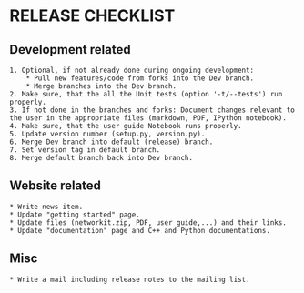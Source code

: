 # RELEASE CHECKLIST

## Development related

    1. Optional, if not already done during ongoing development:
        * Pull new features/code from forks into the Dev branch.
        * Merge branches into the Dev branch.
    2. Make sure, that the all the Unit tests (option '-t/--tests') run properly.
    3. If not done in the branches and forks: Document changes relevant to the user in the appropriate files (markdown, PDF, IPython notebook).
    4. Make sure, that the user guide Notebook runs properly.
    5. Update version number (setup.py, version.py).
    6. Merge Dev branch into default (release) branch.
    7. Set version tag in default branch.
    8. Merge default branch back into Dev branch.

## Website related

    * Write news item.
    * Update "getting started" page.
    * Update files (networkit.zip, PDF, user guide,...) and their links.
    * Update "documentation" page and C++ and Python documentations.

## Misc
    * Write a mail including release notes to the mailing list.
